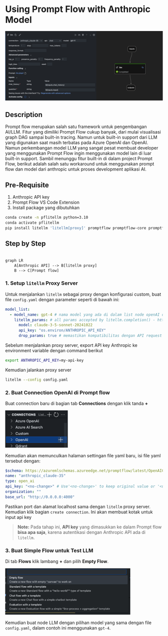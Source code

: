 # Using Prompt Flow with Anthropic Model

<p align="center">
    <img src="./image/pf-anthropic-image.png" alt="Prompt Flow with Anthropic Model" width="600"/>
</p>

## Description

Prompt flow merupakan salah satu framework untuk pengembangan AI/LLM. Fitur yang dimiliki Prompt Flow cukup banyak, dari mulai visualisasi graph DAG sampai built-in tracing. Namun untuk built-in support dari LLM yang digunakan saat masih terbatas pada Azure OpenAI dan OpenAI. Namun perkembangan model LLM yang sangat pesat membuat developer yang menggunakan Prompt Flow ingin menggunakan model lain di luar built-in support. Sambil menunggu fitur built-in di dalam project Prompt Flow, berikut adalah salah satu workaround untuk menggunakan prompt flow dan model dari anthropic untuk proses development aplikasi AI.

## Pre-Requisite

1. Anthropic API key
2. Prompt Flow VS Code Extension
3. Install package yang dibutuhkan

```bash
conda create -n pflitellm python=3.10
conda activate pflitellm
pip install litellm 'litellm[proxy]' promptflow promptflow-core promptflow-tools
```

## Step by Step

```mermaid

graph LR
    A[Anthropic API] --> B[litellm proxy]
    B --> C[Prompt flow]

```

### 1. Setup `litellm` Proxy Server

Untuk menjalankan `litellm` sebagai proxy dengan konfigurasi custom, buat file `config.yaml` dengan parameter seperti di bawah ini:

```yaml
model_list: 
  - model_name: gpt-4 # nama model yang ada di dalam list node openAI di prompt flow
    litellm_params: # all params accepted by litellm.completion() - https://docs.litellm.ai/docs/completion/input
      model: claude-3-5-sonnet-20241022
      api_key: "os.environ/ANTHROPIC_API_KEY"
      drop_params: true # memastikan kompatibilitas dengan API request dari Anthropic
```

Sebelum menjalankan proxy server, export API key Anthropic ke environment variable dengan command berikut

```bash
export ANTHROPIC_API_KEY=my-api-key
```

Kemudian jalankan proxy server

```bash
litellm --config config.yaml
```

### 2. Buat Connection OpenAI di Prompt flow

Buat connection baru di bagian tab **Connections** dengan klik tanda **+**

<img src="./image/update-connections.png" alt="anthropic connections" width="200"/></br>

Kemudian akan memunculkan halaman settingan file yaml baru, isi file yaml tersebut dengan:

```yaml
$schema: https://azuremlschemas.azureedge.net/promptflow/latest/OpenAIConnection.schema.json
name: "anthropic_claude-35"
type: open_ai
api_key: "<no-change>" # Use'<no-change>' to keep original value or '<user-input>' to update it when the application runs.
organization: ""
base_url: "http://0.0.0.0:4000"
```

Pastikan port dan alamat localhost sama dengan `litellm` proxy server. Kemudian klik bagian `create connection`. Ini akan membuat kotak untuk input api key

> **Note:** Pada tahap ini, **API key** yang dimasukkan ke dalam Prompt flow **bisa apa saja**, karena autentikasi dengan Anthropic API ada di `litellm`.

### 3. Buat Simple Flow untuk Test LLM

Di tab **Flows** klik lambang **+** dan pilih **Empty Flow**.

<img src="./image/create-flow.png" alt="anthropic connections" width="400"/></br>

Kemudian buat node LLM dengan pilihan model yang sama dengan file `config.yaml`, dalam contoh ini menggunakan `gpt-4`.
